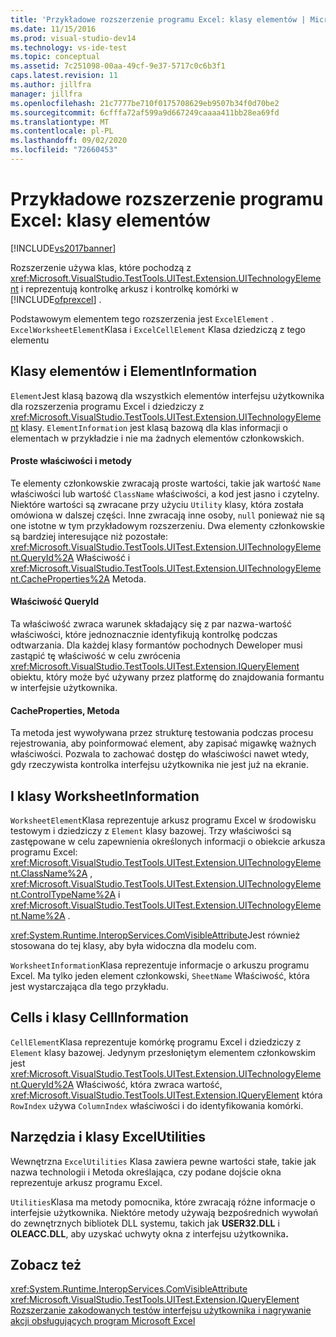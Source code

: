 ```yaml
---
title: 'Przykładowe rozszerzenie programu Excel: klasy elementów | Microsoft Docs'
ms.date: 11/15/2016
ms.prod: visual-studio-dev14
ms.technology: vs-ide-test
ms.topic: conceptual
ms.assetid: 7c251098-00aa-49cf-9e37-5717c0c6b3f1
caps.latest.revision: 11
ms.author: jillfra
manager: jillfra
ms.openlocfilehash: 21c7777be710f0175708629eb9507b34f0d70be2
ms.sourcegitcommit: 6cfffa72af599a9d667249caaaa411bb28ea69fd
ms.translationtype: MT
ms.contentlocale: pl-PL
ms.lasthandoff: 09/02/2020
ms.locfileid: "72660453"
---
```

# <a name="sample-excel-extension-element-classes"></a>Przykładowe rozszerzenie programu Excel: klasy elementów
[!INCLUDE[vs2017banner](../includes/vs2017banner.md)]

Rozszerzenie używa klas, które pochodzą z <xref:Microsoft.VisualStudio.TestTools.UITest.Extension.UITechnologyElement> i reprezentują kontrolkę arkusz i kontrolkę komórki w [!INCLUDE[ofprexcel](../includes/ofprexcel-md.md)] .

 Podstawowym elementem tego rozszerzenia jest `ExcelElement` . `ExcelWorksheetElement`Klasa i `ExcelCellElement` Klasa dziedziczą z tego elementu

## <a name="element-and-elementinformation-classes"></a>Klasy elementów i ElementInformation
 `Element`Jest klasą bazową dla wszystkich elementów interfejsu użytkownika dla rozszerzenia programu Excel i dziedziczy z <xref:Microsoft.VisualStudio.TestTools.UITest.Extension.UITechnologyElement> klasy. `ElementInformation` jest klasą bazową dla klas informacji o elementach w przykładzie i nie ma żadnych elementów członkowskich.

#### <a name="simple-properties-and-methods"></a>Proste właściwości i metody
 Te elementy członkowskie zwracają proste wartości, takie jak wartość `Name` właściwości lub wartość `ClassName` właściwości, a kod jest jasno i czytelny. Niektóre wartości są zwracane przy użyciu `Utility` klasy, która została omówiona w dalszej części. Inne zwracają inne osoby, `null` ponieważ nie są one istotne w tym przykładowym rozszerzeniu. Dwa elementy członkowskie są bardziej interesujące niż pozostałe: <xref:Microsoft.VisualStudio.TestTools.UITest.Extension.UITechnologyElement.QueryId%2A> Właściwość i <xref:Microsoft.VisualStudio.TestTools.UITest.Extension.UITechnologyElement.CacheProperties%2A> Metoda.

#### <a name="queryid-property"></a>Właściwość QueryId
 Ta właściwość zwraca warunek składający się z par nazwa-wartość właściwości, które jednoznacznie identyfikują kontrolkę podczas odtwarzania. Dla każdej klasy formantów pochodnych Deweloper musi zastąpić tę właściwość w celu zwrócenia <xref:Microsoft.VisualStudio.TestTools.UITest.Extension.IQueryElement> obiektu, który może być używany przez platformę do znajdowania formantu w interfejsie użytkownika.

#### <a name="cacheproperties-method"></a>CacheProperties, Metoda
 Ta metoda jest wywoływana przez strukturę testowania podczas procesu rejestrowania, aby poinformować element, aby zapisać migawkę ważnych właściwości. Pozwala to zachować dostęp do właściwości nawet wtedy, gdy rzeczywista kontrolka interfejsu użytkownika nie jest już na ekranie.

## <a name="worksheetelement-and-worksheetinformation-classes"></a>I klasy WorksheetInformation
 `WorksheetElement`Klasa reprezentuje arkusz programu Excel w środowisku testowym i dziedziczy z `Element` klasy bazowej. Trzy właściwości są zastępowane w celu zapewnienia określonych informacji o obiekcie arkusza programu Excel: <xref:Microsoft.VisualStudio.TestTools.UITest.Extension.UITechnologyElement.ClassName%2A> , <xref:Microsoft.VisualStudio.TestTools.UITest.Extension.UITechnologyElement.ControlTypeName%2A> i <xref:Microsoft.VisualStudio.TestTools.UITest.Extension.UITechnologyElement.Name%2A> .

 <xref:System.Runtime.InteropServices.ComVisibleAttribute>Jest również stosowana do tej klasy, aby była widoczna dla modelu com.

 `WorksheetInformation`Klasa reprezentuje informacje o arkuszu programu Excel. Ma tylko jeden element członkowski, `SheetName` Właściwość, która jest wystarczająca dla tego przykładu.

## <a name="cellelement-and-cellinformation-classes"></a>Cells i klasy CellInformation
 `CellElement`Klasa reprezentuje komórkę programu Excel i dziedziczy z `Element` klasy bazowej. Jedynym przesłoniętym elementem członkowskim jest <xref:Microsoft.VisualStudio.TestTools.UITest.Extension.UITechnologyElement.QueryId%2A> Właściwość, która zwraca wartość, <xref:Microsoft.VisualStudio.TestTools.UITest.Extension.IQueryElement> która `RowIndex` używa `ColumnIndex` właściwości i do identyfikowania komórki.

## <a name="utilities-and-excelutilities-classes"></a>Narzędzia i klasy ExcelUtilities
 Wewnętrzna `ExcelUtilities` Klasa zawiera pewne wartości stałe, takie jak nazwa technologii i Metoda określająca, czy podane dojście okna reprezentuje arkusz programu Excel.

 `Utilities`Klasa ma metody pomocnika, które zwracają różne informacje o interfejsie użytkownika. Niektóre metody używają bezpośrednich wywołań do zewnętrznych bibliotek DLL systemu, takich jak **USER32.DLL** i **OLEACC.DLL**, aby uzyskać uchwyty okna z interfejsu użytkownika<strong>.</strong>

## <a name="see-also"></a>Zobacz też
 <xref:System.Runtime.InteropServices.ComVisibleAttribute> <xref:Microsoft.VisualStudio.TestTools.UITest.Extension.IQueryElement>
 [Rozszerzanie zakodowanych testów interfejsu użytkownika i nagrywanie akcji obsługujących program Microsoft Excel](../test/extending-coded-ui-tests-and-action-recordings-to-support-microsoft-excel.md)

